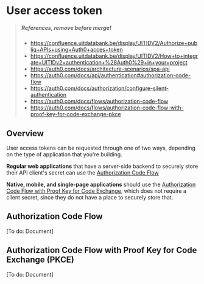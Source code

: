 # User access token

<!-- theme: danger -->

> ##### References, remove before merge!
> - https://confluence.uitdatabank.be/display/UITIDV2/Authorize+publiq+APIs+using+Auth0+acces+token
> - https://confluence.uitdatabank.be/display/UITIDV2/How+to+integrate+UITIDv2+authentication+%28Auth0%29+in+your+project
> - https://auth0.com/docs/architecture-scenarios/spa-api
> - https://auth0.com/docs/api/authentication#authorization-code-flow
> - https://auth0.com/docs/authorization/configure-silent-authentication
> - https://auth0.com/docs/flows/authorization-code-flow
> - https://auth0.com/docs/flows/authorization-code-flow-with-proof-key-for-code-exchange-pkce

## Overview

User access tokens can be requested through one of two ways, depending on the type of application that you're building.

**Regular web applications** that have a server-side backend to securely store their API client's secret can use the [Authorization Code Flow](#authorization-code-flow)

**Native, mobile, and single-page applications** should use the [Authorization Code Flow with Proof Key for Code Exchange](#authorization-code-flow-with-proof-key-for-code-exchange-pkce), which does not require a client secret, since they do not have a place to securely store that.

## Authorization Code Flow

\[To do\: Document]

## Authorization Code Flow with Proof Key for Code Exchange (PKCE)

\[To do\: Document]